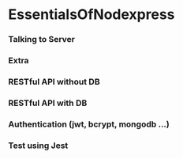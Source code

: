# EssentialsOfNodexpress

### Talking to Server
### Extra
### RESTful API without DB
### RESTful API with DB 
### Authentication (jwt, bcrypt, mongodb ...)
### Test using Jest
